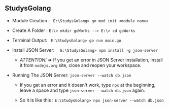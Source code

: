 StudysGolang
-------------------------------------------------------
- Module Creation :
```  E:\StudysGolang> go mod init <module name> ```

- Create A Folder : 
``` E:\> mkdir goWorks --> E:\> cd goWorks ```

- Terminal Output: 
```  E:\StudysGolang> go run main.go ```

- Install JSON Server:
```  E:\StudysGolang> npm install -g json-server```
  - *ATTENTION! =>* If you get an error in JSON Server installation, install it from ```nodejs.org``` site, close and reopen your workspace.

- Running The JSON Server:
```json-server --watch db.json```
  - If you get an error and it doesn't work, type ```npx``` at the beginning, leave a space and type ```json-server --watch db.json``` again.

  - So it is like this : ```E:\StudysGolang> npx json-server --watch db.json```
